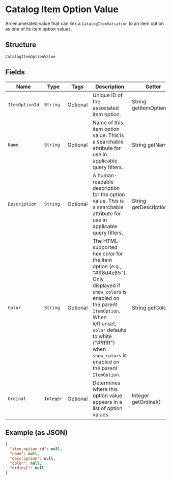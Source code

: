 
# Catalog Item Option Value

An enumerated value that can link a
`CatalogItemVariation` to an item option as one of
its item option values.

## Structure

`CatalogItemOptionValue`

## Fields

| Name | Type | Tags | Description | Getter |
|  --- | --- | --- | --- | --- |
| `ItemOptionId` | `String` | Optional | Unique ID of the associated item option. | String getItemOptionId() |
| `Name` | `String` | Optional | Name of this item option value. This is a searchable attribute for use in applicable query filters. | String getName() |
| `Description` | `String` | Optional | A human-readable description for the option value. This is a searchable attribute for use in applicable query filters. | String getDescription() |
| `Color` | `String` | Optional | The HTML-supported hex color for the item option (e.g., "#ff8d4e85").<br>Only displayed if `show_colors` is enabled on the parent `ItemOption`. When<br>left unset, `color` defaults to white ("#ffffff") when `show_colors` is<br>enabled on the parent `ItemOption`. | String getColor() |
| `Ordinal` | `Integer` | Optional | Determines where this option value appears in a list of option values. | Integer getOrdinal() |

## Example (as JSON)

```json
{
  "item_option_id": null,
  "name": null,
  "description": null,
  "color": null,
  "ordinal": null
}
```

